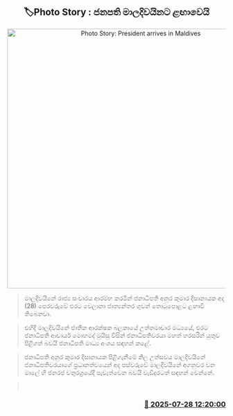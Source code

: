 <p align='center'><b><h2 align='center' title='Photo Story: President arrives in Maldives'>🏷Photo Story : ජනපති මාලදිවයිනට ළඟාවෙයි</h2></b></p>
<p align='center'><img src='https://helakuru.sgp1.cdn.digitaloceanspaces.com/esana/images/lib/anura-president-male.jpg' width='600' alt='Photo Story: President arrives in Maldives'></p>

> මාලදිවයිනේ රාජ්‍ය සංචාර‍ය ආරම්භ කරමින් ජනාධිපති අනුර කුමාර දිසානායක අද (28) පෙරවරුවේ එරට වෙලානා ජාත්‍යන්තර ගුවන් තොටුපොළට ළඟාවී තිබෙනවා.

> එහිදී මාලදිවයිනේ ජාතික ආරක්ෂක බලකායේ උත්තමාචාර මධ්‍යයේ, එරට ජනාධිපති ආචාර්ය මොහමද් මුයිසු විසින් ජනාධිපතිවරයා මහත් හරසරින් යුතුව පිළිගත් බවයි ජනාධිපති මාධ්‍ය අංශය සඳහන් කළේ.

> ජනාධිපති අනුර කුමාර දිසානායක පිළිගැනීමේ නිල උත්සවය මාලදිවයිනේ ජනාධිපතිවරයාගේ ප්‍රධානත්වයෙන් අද පස්වරුවේ මාලදිවයිනේ අගනුවර වන මාලේ හි ජනරජ චතුරශ්‍රයේදී පැවැත්වෙන බවයි වැඩිදුරටත් සඳහන් වෙන්නේ.

>  



<h3 align='right'><a href='https://www.helakuru.lk/esana/p/112219/'>📅 2025-07-28 12:20:00</a></h3>
